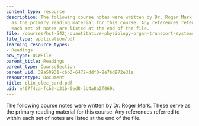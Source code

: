 ```yaml
---
content_type: resource
description: The following course notes were written by Dr. Roger Mark. These serve
  as the primary reading material for this course. Any references referred to within
  each set of notes are listed at the end of the file.
file: /courses/hst-542j-quantitative-physiology-organ-transport-systems-spring-2004/e467f4cafcb3c31b6ed85b4a8a2f069c_clin_elec_card.pdf
file_type: application/pdf
learning_resource_types:
- Readings
ocw_type: OCWFile
parent_title: Readings
parent_type: CourseSection
parent_uid: 39a50931-cbb3-6472-ddf0-8e7bd972e31e
resourcetype: Document
title: clin_elec_card.pdf
uid: e467f4ca-fcb3-c31b-6ed8-5b4a8a2f069c
---
```

The following course notes were written by Dr. Roger Mark. These serve as the primary reading material for this course. Any references referred to within each set of notes are listed at the end of the file.


